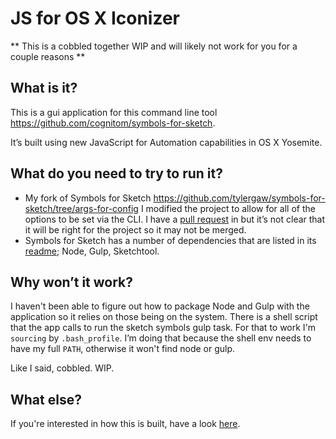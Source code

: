 # JS for OS X Iconizer

** This is a cobbled together WIP and will likely not work for you for a couple reasons **

## What is it?

This is a gui application for this command line tool https://github.com/cognitom/symbols-for-sketch.

It’s built using new JavaScript for Automation capabilities in OS X Yosemite.

## What do you need to try to run it?
- My fork of Symbols for Sketch https://github.com/tylergaw/symbols-for-sketch/tree/args-for-config
I modified the project to allow for all of the options to be set via the CLI. I
have a [pull request](https://github.com/cognitom/symbols-for-sketch/pull/3) in
but it’s not clear that it will be right for the project so it may not be merged.
- Symbols for Sketch has a number of dependencies that are listed in its [readme](https://github.com/tylergaw/symbols-for-sketch/blob/args-for-config/README.md); Node, Gulp, Sketchtool.

## Why won’t it work?
I haven't been able to figure out how to package Node and Gulp with the application
so it relies on those being on the system. There is a shell script that the app calls
to run the sketch symbols gulp task. For that to work I'm `sourcing` by `.bash_profile`.
I’m doing that because the shell env needs to have my full `PATH`, otherwise it
won't find node or gulp.

Like I said, cobbled. WIP.

## What else?
If you're interested in how this is built, have a look [here](https://github.com/tylergaw/js-osx-app-examples). 
